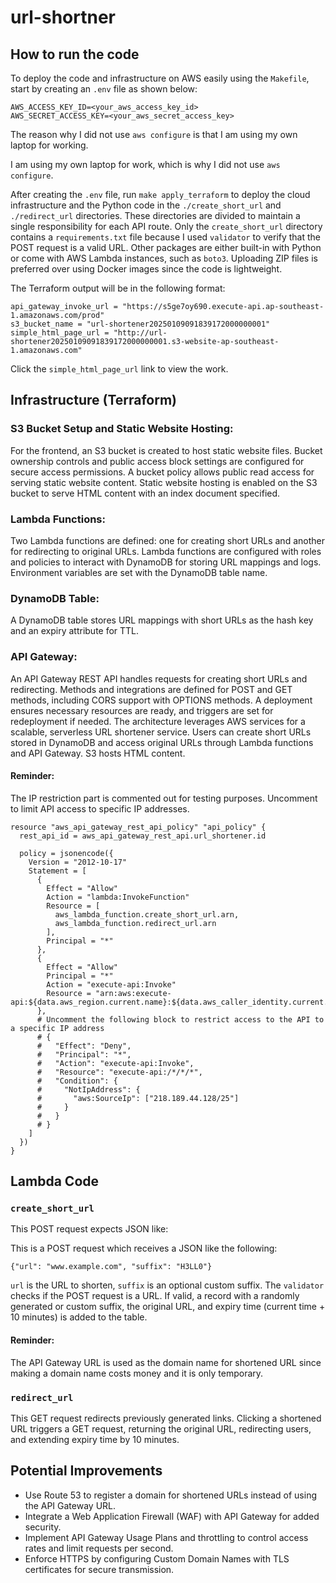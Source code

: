 # url-shortner

## How to run the code

To deploy the code and infrastructure on AWS easily using the `Makefile`, start by creating an `.env` file as shown below:

```
AWS_ACCESS_KEY_ID=<your_aws_access_key_id>
AWS_SECRET_ACCESS_KEY=<your_aws_secret_access_key>
```

The reason why I did not use `aws configure` is that I am using my own laptop for working.

I am using my own laptop for work, which is why I did not use `aws configure`.

After creating the `.env` file, run `make apply_terraform` to deploy the cloud infrastructure and the Python code in the `./create_short_url` and `./redirect_url` directories. These directories are divided to maintain a single responsibility for each API route. Only the `create_short_url` directory contains a `requirements.txt` file because I used `validator` to verify that the POST request is a valid URL. Other packages are either built-in with Python or come with AWS Lambda instances, such as `boto3`. Uploading ZIP files is preferred over using Docker images since the code is lightweight.

The Terraform output will be in the following format:

```
api_gateway_invoke_url = "https://s5ge7oy690.execute-api.ap-southeast-1.amazonaws.com/prod"
s3_bucket_name = "url-shortener20250109091839172000000001"
simple_html_page_url = "http://url-shortener20250109091839172000000001.s3-website-ap-southeast-1.amazonaws.com"
```

Click the `simple_html_page_url` link to view the work.

## Infrastructure (Terraform)

### S3 Bucket Setup and Static Website Hosting:

For the frontend, an S3 bucket is created to host static website files. Bucket ownership controls and public access block settings are configured for secure access permissions. A bucket policy allows public read access for serving static website content. Static website hosting is enabled on the S3 bucket to serve HTML content with an index document specified.

### Lambda Functions:

Two Lambda functions are defined: one for creating short URLs and another for redirecting to original URLs. Lambda functions are configured with roles and policies to interact with DynamoDB for storing URL mappings and logs. Environment variables are set with the DynamoDB table name.

### DynamoDB Table:

A DynamoDB table stores URL mappings with short URLs as the hash key and an expiry attribute for TTL.

### API Gateway:

An API Gateway REST API handles requests for creating short URLs and redirecting. Methods and integrations are defined for POST and GET methods, including CORS support with OPTIONS methods. A deployment ensures necessary resources are ready, and triggers are set for redeployment if needed. The architecture leverages AWS services for a scalable, serverless URL shortener service. Users can create short URLs stored in DynamoDB and access original URLs through Lambda functions and API Gateway. S3 hosts HTML content.

#### Reminder:

The IP restriction part is commented out for testing purposes. Uncomment to limit API access to specific IP addresses.

```
resource "aws_api_gateway_rest_api_policy" "api_policy" {
  rest_api_id = aws_api_gateway_rest_api.url_shortener.id

  policy = jsonencode({
    Version = "2012-10-17"
    Statement = [
      {
        Effect = "Allow"
        Action = "lambda:InvokeFunction"
        Resource = [
          aws_lambda_function.create_short_url.arn,
          aws_lambda_function.redirect_url.arn
        ],
        Principal = "*"
      },
      {
        Effect = "Allow"
        Principal = "*"
        Action = "execute-api:Invoke"
        Resource = "arn:aws:execute-api:${data.aws_region.current.name}:${data.aws_caller_identity.current.account_id}:${aws_api_gateway_rest_api.url_shortener.id}/*/*/*"
      },
      # Uncomment the following block to restrict access to the API to a specific IP address
      # {
      #   "Effect": "Deny",
      #   "Principal": "*",
      #   "Action": "execute-api:Invoke",
      #   "Resource": "execute-api:/*/*/*",
      #   "Condition": {
      #     "NotIpAddress": {
      #       "aws:SourceIp": ["218.189.44.128/25"]
      #     }
      #   }
      # }
    ]
  })
}
```

## Lambda Code

### `create_short_url`

This POST request expects JSON like:

This is a POST request which receives a JSON like the following:

```
{"url": "www.example.com", "suffix": "H3LL0"}
```

`url` is the URL to shorten, `suffix` is an optional custom suffix. The `validator` checks if the POST request is a URL. If valid, a record with a randomly generated or custom suffix, the original URL, and expiry time (current time + 10 minutes) is added to the table.

#### Reminder:

The API Gateway URL is used as the domain name for shortened URL since making a domain name costs money and it is only temporary.

### `redirect_url`

This GET request redirects previously generated links. Clicking a shortened URL triggers a GET request, returning the original URL, redirecting users, and extending expiry time by 10 minutes.

## Potential Improvements

- Use Route 53 to register a domain for shortened URLs instead of using the API Gateway URL.
- Integrate a Web Application Firewall (WAF) with API Gateway for added security.
- Implement API Gateway Usage Plans and throttling to control access rates and limit requests per second.
- Enforce HTTPS by configuring Custom Domain Names with TLS certificates for secure transmission.
